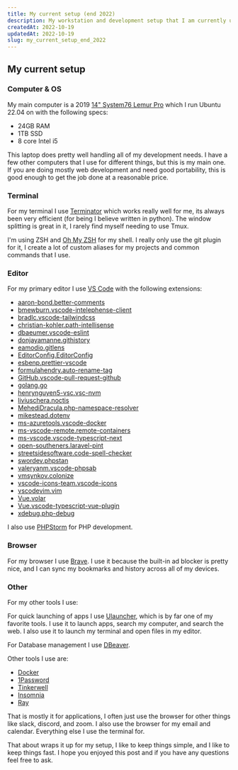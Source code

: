 ```yaml
---
title: My current setup (end 2022)
description: My workstation and development setup that I am currently using heading into 2023.
createdAt: 2022-10-19
updatedAt: 2022-10-19
slug: my_current_setup_end_2022
---
```


## My current setup

### Computer & OS

My main computer is a 2019 [14" System76 Lemur Pro](https://system76.com/laptops/lemur) which I run Ubuntu 22.04 on with the following specs:

- 24GB RAM
- 1TB SSD
- 8 core Intel i5

This laptop does pretty well handling all of my development needs. I have a few other computers that I use for different things, but this is my main one. If you are doing mostly web development and need good portability, this is good enough to get the job done at a reasonable price.

### Terminal

For my terminal I use [Terminator](https://gnome-terminator.org/) which works really well for me, its always been very efficient (for being I believe written in python). The window splitting is great in it, I rarely find myself needing to use Tmux.

I'm using ZSH and [Oh My ZSH](https://ohmyz.sh/) for my shell. I really only use the git plugin for it, I create a lot of custom aliases for my projects and common commands that I use.

### Editor

For my primary editor I use [VS Code](https://code.visualstudio.com/) with the following extensions:

- [aaron-bond.better-comments](https://marketplace.visualstudio.com/items?itemName=aaron-bond.better-comments)
- [bmewburn.vscode-intelephense-client](https://marketplace.visualstudio.com/items?itemName=bmewburn.vscode-intelephense-client)
- [bradlc.vscode-tailwindcss](https://marketplace.visualstudio.com/items?itemName=bradlc.vscode-tailwindcss)
- [christian-kohler.path-intellisense](https://marketplace.visualstudio.com/items?itemName=christian-kohler.path-intellisense)
- [dbaeumer.vscode-eslint](https://marketplace.visualstudio.com/items?itemName=dbaeumer.vscode-eslint)
- [donjayamanne.githistory](https://marketplace.visualstudio.com/items?itemName=donjayamanne.githistory)
- [eamodio.gitlens](https://marketplace.visualstudio.com/items?itemName=eamodio.gitlens)
- [EditorConfig.EditorConfig](https://marketplace.visualstudio.com/items?itemName=EditorConfig.EditorConfig)
- [esbenp.prettier-vscode](https://marketplace.visualstudio.com/items?itemName=esbenp.prettier-vscode)
- [formulahendry.auto-rename-tag](https://marketplace.visualstudio.com/items?itemName=formulahendry.auto-rename-tag)
- [GitHub.vscode-pull-request-github](https://marketplace.visualstudio.com/items?itemName=GitHub.vscode-pull-request-github)
- [golang.go](https://marketplace.visualstudio.com/items?itemName=golang.go)
- [henrynguyen5-vsc.vsc-nvm](https://marketplace.visualstudio.com/items?itemName=henrynguyen5-vsc.vsc-nvm)
- [liviuschera.noctis](https://marketplace.visualstudio.com/items?itemName=liviuschera.noctis)
- [MehediDracula.php-namespace-resolver](https://marketplace.visualstudio.com/items?itemName=MehediDracula.php-namespace-resolver)
- [mikestead.dotenv](https://marketplace.visualstudio.com/items?itemName=mikestead.dotenv)
- [ms-azuretools.vscode-docker](https://marketplace.visualstudio.com/items?itemName=ms-azuretools.vscode-docker)
- [ms-vscode-remote.remote-containers](https://marketplace.visualstudio.com/items?itemName=ms-vscode-remote.remote-containers)
- [ms-vscode.vscode-typescript-next](https://marketplace.visualstudio.com/items?itemName=ms-vscode.vscode-typescript-next)
- [open-southeners.laravel-pint](https://marketplace.visualstudio.com/items?itemName=open-southeners.laravel-pint)
- [streetsidesoftware.code-spell-checker](https://marketplace.visualstudio.com/items?itemName=streetsidesoftware.code-spell-checker)
- [swordev.phpstan](https://marketplace.visualstudio.com/items?itemName=swordev.phpstan)
- [valeryanm.vscode-phpsab](https://marketplace.visualstudio.com/items?itemName=valeryanm.vscode-phpsab)
- [vmsynkov.colonize](https://marketplace.visualstudio.com/items?itemName=vmsynkov.colonize)
- [vscode-icons-team.vscode-icons](https://marketplace.visualstudio.com/items?itemName=vscode-icons-team.vscode-icons)
- [vscodevim.vim](https://marketplace.visualstudio.com/items?itemName=vscodevim.vim)
- [Vue.volar](https://marketplace.visualstudio.com/items?itemName=Vue.volar)
- [Vue.vscode-typescript-vue-plugin](https://marketplace.visualstudio.com/items?itemName=Vue.vscode-typescript-vue-plugin)
- [xdebug.php-debug](https://marketplace.visualstudio.com/items?itemName=xdebug.php-debug)

I also use [PHPStorm](https://www.jetbrains.com/phpstorm/) for PHP development.

### Browser

For my browser I use [Brave](https://brave.com/). I use it because the built-in ad blocker is pretty nice, and I can sync my bookmarks and history across all of my devices.

### Other

For my other tools I use:

For quick launching of apps I use [Ulauncher](https://ulauncher.io/), which is by far one of my favorite tools. I use it to launch apps, search my computer, and search the web. I also use it to launch my terminal and open files in my editor.

For Database management I use [DBeaver](https://dbeaver.io/).

Other tools I use are:
- [Docker](https://www.docker.com/)
- [1Password](https://1password.com/)
- [Tinkerwell](https://tinkerwell.app/)
- [Insomnia](https://insomnia.rest/)
- [Ray](https://spatie.be/products/ray)


That is mostly it for applications, I often just use the browser for other things like slack, discord, and zoom. I also use the browser for my email and calendar. Everything else I use the terminal for.

That about wraps it up for my setup, I like to keep things simple, and I like to keep things fast. I hope you enjoyed this post and if you have any questions feel free to ask.
